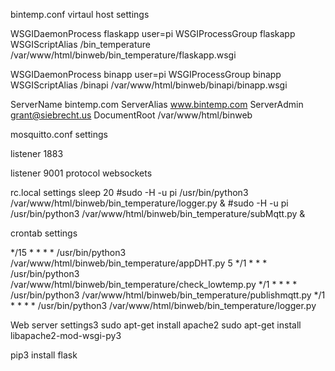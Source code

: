 bintemp.conf virtaul host settings

WSGIDaemonProcess flaskapp user=pi
WSGIProcessGroup flaskapp
WSGIScriptAlias /bin_temperature /var/www/html/binweb/bin_temperature/flaskapp.wsgi


WSGIDaemonProcess binapp user=pi
WSGIProcessGroup binapp
WSGIScriptAlias /binapi /var/www/html/binweb/binapi/binapp.wsgi

ServerName bintemp.com
ServerAlias www.bintemp.com
ServerAdmin grant@siebrecht.us
DocumentRoot /var/www/html/binweb


mosquitto.conf settings

listener 1883

listener 9001
protocol websockets


rc.local settings
sleep 20
#sudo -H -u pi /usr/bin/python3 /var/www/html/binweb/bin_temperature/logger.py &
#sudo -H -u pi /usr/bin/python3 /var/www/html/binweb/bin_temperature/subMqtt.py &

crontab settings

*/15 * * * * /usr/bin/python3 /var/www/html/binweb/bin_temperature/appDHT.py
5 */1 * * * /usr/bin/python3 /var/www/html/binweb/bin_temperature/check_lowtemp.py
*/1 * * * * /usr/bin/python3 /var/www/html/binweb/bin_temperature/publishmqtt.py
*/1 * * * * /usr/bin/python3 /var/www/html/binweb/bin_temperature/logger.py

Web server settings3
sudo apt-get install apache2 
sudo apt-get install libapache2-mod-wsgi-py3

pip3 install flask

